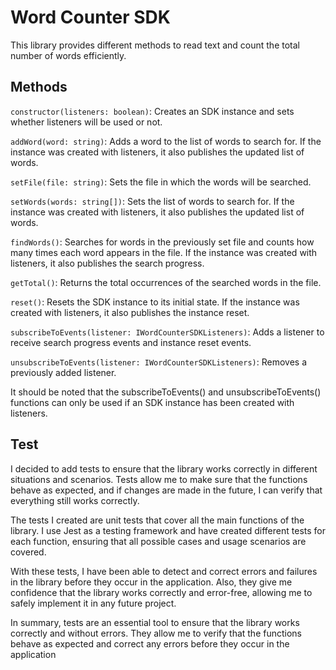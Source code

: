 # Word Counter SDK

This library provides different methods to read text and count the total number of words efficiently.

## Methods

`constructor(listeners: boolean)`: Creates an SDK instance and sets whether listeners will be used or not.

`addWord(word: string)`: Adds a word to the list of words to search for. If the instance was created with listeners, it also publishes the updated list of words.

`setFile(file: string)`: Sets the file in which the words will be searched.

`setWords(words: string[])`: Sets the list of words to search for. If the instance was created with listeners, it also publishes the updated list of words.

`findWords()`: Searches for words in the previously set file and counts how many times each word appears in the file. If the instance was created with listeners, it also publishes the search progress.

`getTotal()`: Returns the total occurrences of the searched words in the file.

`reset()`: Resets the SDK instance to its initial state. If the instance was created with listeners, it also publishes the instance reset.

`subscribeToEvents(listener: IWordCounterSDKListeners)`: Adds a listener to receive search progress events and instance reset events.

`unsubscribeToEvents(listener: IWordCounterSDKListeners)`: Removes a previously added listener.

It should be noted that the subscribeToEvents() and unsubscribeToEvents() functions can only be used if an SDK instance has been created with listeners.

## Test

I decided to add tests to ensure that the library works correctly in different situations and scenarios. Tests allow me to make sure that the functions behave as expected, and if changes are made in the future, I can verify that everything still works correctly.

The tests I created are unit tests that cover all the main functions of the library. I use Jest as a testing framework and have created different tests for each function, ensuring that all possible cases and usage scenarios are covered.

With these tests, I have been able to detect and correct errors and failures in the library before they occur in the application. Also, they give me confidence that the library works correctly and error-free, allowing me to safely implement it in any future project.

In summary, tests are an essential tool to ensure that the library works correctly and without errors. They allow me to verify that the functions behave as expected and correct any errors before they occur in the application